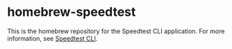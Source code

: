 # homebrew-speedtest

This is the homebrew repository for the Speedtest CLI application. For more information, see [Speedtest CLI](https://speedtest.net/apps/cli).
